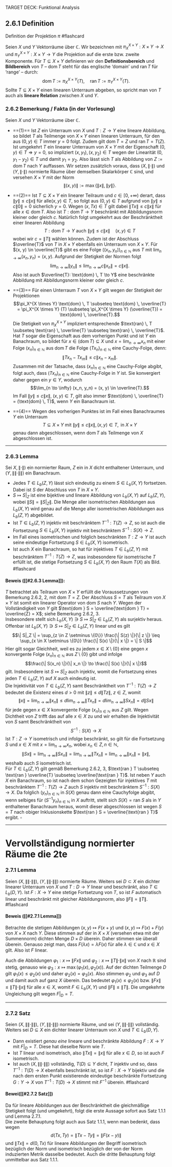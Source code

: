 
TARGET DECK: Funktional Analysis

## 2.6.1 Definition
Definition der Projektion $\pi$ #flashcard 

Seien $X$ und $Y$ Vektorräume über $\mathbb{C}$. Wir bezeichnen mit $\pi_X^{X \times Y} : X \times Y \to X$ und $\pi_Y^{X \times Y} : X \times Y \to Y$ die Projektion auf die erste bzw. zweite Komponente. 
Für $T \subseteq X \times Y$ definieren wir den **Definitionsbereich** und **Bildbereich** von $T$ – $\text{dom} \, T$ steht für das englische ‘domain’ und $\text{ran} \, T$ für ‘range’ – durch:
$$\text{dom} \, T := \pi_X^{X \times Y} (T), \quad \text{ran} \, T := \pi_Y^{X \times Y} (T).$$
Sollte $T \subseteq X \times Y$ einen linearen Unterraum abgeben, so spricht man von $T$ auch als **lineare Relation** zwischen $X$ und $Y$.
<!--ID: 1742296444049-->

### 2.6.2 Bemerkung / Fakta (in der Vorlesung)

Seien $X$ und $Y$ Vektorräume über $\mathbb{C}$.

- ==(1)== Ist $Z$ ein Unterraum von $X$ und $T: Z \to Y$ eine lineare Abbildung, so bildet $T$ als 
Teilmenge von $X \times Y$ einen linearen Unterraum, für den aus $(0, y) \in T$ immer $y = 0$ folgt. Zudem gilt $\text{dom} \, T = Z$ und $\text{ran} \, T = T(Z)$.
Ist umgekehrt $T$ ein linearer Unterraum von $X \times Y$ mit der Eigenschaft $(0, y) \in T \Rightarrow y = 0,$
so impliziert $(x, y_1), (x, y_2) \in T$ wegen der Linearität $(0, y_1 - y_2) \in T$ und damit $y_1 = y_2$. Also lässt sich $T$ als Abbildung von $Z := \text{dom} \, T$ nach $Y$ auffassen. Wir setzen zusätzlich voraus, dass $(X, \|\cdot\|)$ und $(Y, \|\cdot\|)$ normierte Räume über demselben Skalarkörper $\mathbb{C}$ sind, und versehen $X \times Y$ mit der Norm $$\|(x, y)\| := \max\{\|x\|, \|y\|\}.$$
- ==(2)== Ist $T \subseteq X \times Y$ ein linearer Teilraum und $c \in [0, +\infty)$ derart, 
dass $\|y\| \leq c\|x\|$ für alle$(x, y) \in T$, so folgt aus $(0, y) \in T$ aufgrund von $\|y\| \leq c\|0\| = 0$ sicherlich $y = 0$. Wegen $(x, Tx) \in T$ gilt dabei $\|Tx\| \leq c\|x\|$ für alle $x \in \text{dom} \, T$. 
Also ist $T: \text{dom} \, T \to Y$ beschränkt mit Abbildungsnorm kleiner oder gleich $c$. 
Natürlich folgt umgekehrt aus der Beschränktheit einer linearen Abbildung 
$$T: \text{dom} \, T \to Y \text{ auch } \|y\| \leq c\|x\| \quad(x, y) \in T$$wobei wir $c = \|T\|$ wählen können. Zudem ist der Abschluss $\overline{T}$ von $T$ in $X \times Y$ ebenfalls ein Unterraum von $X \times Y$. Für $(x, y) \in \overline{T}$ gibt es eine Folge $((x_n, y_n))_{n \in \mathbb{N}}$ aus $T$ mit $\lim_{n \to \infty} (x_n, y_n) = (x, y).$ Aufgrund der Stetigkeit der Normen folgt 
$$\lim_{n \to \infty} \|y_n\| \leq \lim_{n \to \infty} c\|x_n\| = c\|x\|.$$ 
Also ist auch $\overline{T}: \text{dom} \, T \to Y$ eine beschränkte Abbildung mit Abbildungsnorm kleiner oder gleich $c$.


- ==(3)== Für einen Unterraum $T$ von $X \times Y$ gilt 
wegen der Stetigkeit der Projektionen $$\pi_X^{X \times Y} \text{dom} \, T \subseteq \text{dom} \, \overline{T} = \pi_X^{X \times Y} (T) \subseteq \pi_X^{X \times Y} (\overline{T}) = \text{dom} \, \overline{T}.$$ Die Stetigkeit von $\pi_X^{X \times Y}$ impliziert entsprechende $\text{ran} \, T \subseteq \text{ran} \, \overline{T} \subseteq \text{ran} \, \overline{T}$. Hat $T$ sogar die Eigenschaft aus dem vorherigen Punkt und ist $Y$ ein Banachraum, so bildet für $x \in (\text{dom} \, T) \subseteq X$ und $x = \lim_{n \to \infty} x_n$ mit einer Folge $(x_n)_{n \in \mathbb{N}}$ aus $\text{dom} \, T$ die Folge $(T x_n)_{n \in \mathbb{N}}$ eine Cauchy-Folge, denn:
$$\|T x_n - T x_m\| \leq c\|x_n - x_m\|.$$ Zusammen mit der Tatsache, dass $(x_n)_{n \in \mathbb{N}}$ eine Cauchy-Folge abgibt, folgt auch, dass $(T x_n)_{n \in \mathbb{N}}$ eine Cauchy-Folge in $Y$ ist. Sie konvergiert daher gegen ein $y \in Y$, wodurch 
$$\lim_{n \to \infty} (x_n, y_n) = (x, y) \in \overline{T}.$$
Im Fall $\|y\| \leq c\|x\|$, $(x, y) \in T$, gilt also immer $\text{dom} \, \overline{T} = (\text{dom} \, T)$, wenn $Y$ ein Banachraum ist.


- ==(4)== Wegen des vorherigen Punktes ist im Fall eines Banachraumes $Y$ ein Unterraum 
$$T \subseteq X \times Y \text{ mit } \|y\| \leq c\|x\|, (x, y) \in T, \text{ in } X \times Y$$genau dann abgeschlossen, wenn $\text{dom} \, T$ als Teilmenge von $X$ abgeschlossen ist.

---

### 2.6.3 Lemma
Sei $X,\| \cdot \|)$ ein normierter Raum, $Z$ ein in $X$ dicht enthaltener Unterraum, und $(Y, \|\|\cdot\|\|)$ ein Banachraum.
- Jedes $T \in L_b(Z,Y)$ lässt sich eindeutig zu einem $S \in L_b(X,Y)$ fortsetzen. Dabei ist $S$ der Abschluss von $T$ in $X \times Y$.
- $S \mapsto S|_Z$ ist eine bijektive und lineare Abbildung von $L_b(X,Y)$ auf $L_b(Z,Y)$, wobei $\|S\| = \|S|_Z\|$. Die Menge aller isometrischen Abbildungen aus $L_b(X,Y)$ wird genau auf die Menge aller isometrischen Abbildungen aus $L_b(Z,Y)$ abgebildet.
- Ist $T \in L_b(Z,Y)$ injektiv mit beschränktem $T^{-1} : T(Z) \to Z$, so ist auch die Fortsetzung $S \in L_b(X,Y)$ injektiv mit beschränktem $S^{-1} : S(X) \to Z$.
- Im Fall eines isometrischen und folglich beschränkten $T : Z \to Y$ ist auch seine eindeutige Fortsetzung $S \in L_b(X,Y)$ isometrisch.
- Ist auch $X$ ein Banachraum, so hat für injektives $T \in L_b(Z,Y)$ mit beschränktem $T^{-1} : T(Z) \to Z$, was insbesondere für isometrische $T$ erfüllt ist, die stetige Fortsetzung $S \in L_b(X,Y)$ den Raum $T(X)$ als Bild. #flashcard 
#### Beweis  ([[#2.6.3 Lemma]]):
$T$ betrachtet als Teilraum von $X \times Y$ erfüllt die Voraussetzungen von Bemerkung 2.6.2, 2, mit $\text{dom } T = Z$. Der Abschluss $S = T$ als Teilraum von $X \times Y$ ist somit ein linearer Operator von $\text{dom } S$ nach $Y$. Wegen der Vollständigkeit von $Y$ gilt $\text{dom } S = \overline{\text{dom } T} = \overline{Z} = X$; siehe Bemerkung 2.6.2, 3.  
Insbesondere stellt sich $L_b(X,Y) \ni S \mapsto S|_Z \in L_b(Z,Y)$ als surjektiv heraus.  
Offenbar ist $L_b(X,Y) \ni S \mapsto S|_Z \in L_b(Z,Y)$ linear und es gilt  $$\| S|_Z \| = \sup_{z \in Z \setminus \{0\}} \frac{\| S(z) \|}{\| z \|} \leq \sup_{x \in X \setminus \{0\}} \frac{\| S(x) \|}{\| x \|} = \| S \|$$Hier gilt sogar Gleichheit, weil es zu jedem $x \in X \setminus \{0\}$ eine gegen $x$ konvergente Folge $(x_n)_{n \in \mathbb{N}}$ aus $Z \setminus \{0\}$ gibt und infolge  $$\frac{\| S(x_n) \|}{\| x_n \|} \to \frac{\| S(x) \|}{\| x \|}$$gilt. Insbesondere ist $S \mapsto S|_Z$ auch injektiv, womit die Fortsetzung eines jeden $T \in L_b(Z,Y)$ auf $X$ auch eindeutig ist.  
Die Injektivität von $T \in L_b(Z,Y)$ samt Beschränktheit von $T^{-1} : T(Z) \to Z$ bedeutet die Existenz eines $d > 0$ mit $\| z \| \leq d \| Tz \|$, $z \in Z$, womit  $$\| x \| = \lim_{n \to \infty} \| x_n \| \leq d \lim_{n \to \infty} \| Tx_n \| = d \lim_{n \to \infty} \| Sx_n \| = d \| Sx \|$$für jede gegen $x \in X$ konvergente Folge $(x_n)_{n \in \mathbb{N}}$ aus $Z$ gilt. Wegen Dichtheit von $Z$ trifft das auf alle $x \in X$ zu und wir erhalten die Injektivität von $S$ samt Beschränktheit von $$S^{-1} : S(X) \to X$$Ist $T : Z \to Y$ isometrisch und infolge beschränkt, so gilt für die Fortsetzung $S$ und $x \in X$ mit $x = \lim_{n \to \infty} x_n$, wobei $x_n \in Z, n \in \mathbb{N}$,  $$\| Sx \| = \lim_{n \to \infty} \| S x_n \| = \lim_{n \to \infty} \| Tx_n \| = \lim_{n \to \infty} \| x_n \| = \| x \|,$$weshalb auch $S$ isometrisch ist.  
Für $T \in L_b(Z,Y)$ gilt gemäß Bemerkung 2.6.2, 3, $\text{ran } T \subseteq \text{ran } \overline{T} \subseteq \overline{\text{ran } T}$. Ist neben $Y$ auch $X$ ein Banachraum, so ist nach dem schon Gezeigten für injektives $T$ mit beschränktem $T^{-1} : T(Z) \to Z$ auch $S$ injektiv mit beschränktem $S^{-1} : S(X) \to X$. Da folglich $(y_n)_{n \in \mathbb{N}}$ in $S(X)$ genau dann eine Cauchyfolge abgibt, wenn selbiges für $(S^{-1} y_n)_{n \in \mathbb{N}}$ in $X$ auftritt, stellt sich $S(X) = \text{ran } S$ als in $Y$ enthaltener Banachraum heraus, womit dieser abgeschlossen ist wegen $S = T$ nach obiger Inklusionskette $\text{ran } S = \overline{\text{ran } T}$ ergibt. $\square$
<!--ID: 1742298936604-->

---

# Vervollständigung normierter Räume die 2te

### 2.7.1 Lemma  
Seien $(X, \|\|\cdot\|\|)$, $(Y, \|\|\cdot\|\|)$ normierte Räume. Weiters sei $D \subset X$ ein dichter linearer Unterraum von $X$ und $T: D \to Y$ linear und beschränkt, also $T \in L_b(D,Y)$. Ist $F: X \to Y$ eine stetige Fortsetzung von $T$, so ist $F$ automatisch linear und beschränkt mit gleicher Abbildungsnorm, also $\|F\| = \|T\|$.  #flashcard 
#### Beweis ([[#2.7.1 Lemma]])  
Betrachte die stetigen Abbildungen $(x,y) \mapsto F(x + y)$ und $(x,y) \mapsto F(x) + F(y)$ von $X \times X$ nach $Y$. Diese stimmen auf der in $X \times X$ (versehen etwa mit der Summennorm) dichten Menge $D \times D$ überein. Daher stimmen sie überall überein. Genauso zeigt man, dass $F(\lambda x) = \lambda F(x)$ für alle $\lambda \in \mathbb{C}$ und $x \in X$ gilt. Also ist $F$ linear.  

Auch die Abbildungen $\varphi_1: x \mapsto \| F x \|$ und $\varphi_2: x \mapsto \| T \| \cdot \| x \|$ von $X$ nach $\mathbb{R}$ sind stetig, genauso wie $\varphi_3: x \mapsto \max(\varphi_1(x), \varphi_2(x))$. Auf der dichten Teilmenge $D$ gilt $\varphi_1(x) \leq \varphi_2(x)$ und daher $\varphi_2(x) = \varphi_3(x)$. Also stimmen $\varphi_2$ und $\varphi_3$ auf $D$ und damit auch auf ganz $X$ überein. Das bedeutet $\varphi_1(x) \leq \varphi_2(x)$ bzw. $\| F x \| \leq \| T \| \cdot \| x \|$ für alle $x \in X$, womit $F \in L_b(X,Y)$ und $\|F\| \leq \|T\|$. Die umgekehrte Ungleichung gilt wegen $F|_D = T$.
<!--ID: 1742299292806-->

---

### 2.7.2 Satz
Seien $(X, \|\|\cdot\|\|)$, $(Y, \|\|\cdot\|\|)$ normierte Räume, und sei $(Y, \|\|\cdot\|\|)$ vollständig. Weiters sei $D \subseteq X$ ein dichter linearer Unterraum von $X$ und $T \in L_b(D,Y)$.  
- Dann existiert *genau eine* lineare und beschränkte Abbildung $F: X \to Y$ mit $F|_D = T$. Diese hat dieselbe Norm wie $T$.  
- Ist $T$ linear und isometrisch, also $\|Tx\| = \|x\|$ für alle $x \in D$, so ist auch $F$ isometrisch.  
- Ist auch $(X, \|\|\cdot\|\|)$ vollständig, $T(D) \subseteq Y$ dicht, $T$ injektiv und so, dass $T^{-1} : T(D) \to X$ ebenfalls beschränkt ist, so ist $F: X \to Y$ bijektiv und die nach dem ersten Punkt existierende eindeutige beschränkte Fortsetzung $G: Y \to X$ von $T^{-1} : T(D) \to X$ stimmt mit $F^{-1}$ überein.  #flashcard 

#### Bewei([[#2.7.2 Satz]])
Da für lineare Abbildungen aus der Beschränktheit die gleichmäßige Stetigkeit folgt (und umgekehrt), folgt die erste Aussage sofort aus Satz 1.1.1 und Lemma 2.7.1.  
Die zweite Behauptung folgt auch aus Satz 1.1.1, wenn man bedenkt, dass wegen $$d(Tx,Ty) = \| Tx - Ty \| = \| F(x - y) \|$$und  $\|Tx\| = d(0,Tx)$  für lineare Abbildungen der Begriff isometrisch bezüglich der Norm und isometrisch bezüglich der von der Norm induzierten Metrik dasselbe bedeutet.  Auch die dritte Behauptung folgt unmittelbar aus Satz 1.1.1.
<!--ID: 1742299665807-->
